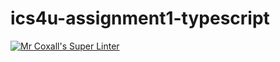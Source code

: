 # ics4u-assignment1-typescript

[![Mr Coxall's Super Linter](https://github.com/noah-mccaskill/ics4u-assignment1-typescript/workflows/Mr%20Coxall's%20Super%20Linter/badge.svg)](https://github.com/noah-mccaskill/ics4u-assignment1-typescript/actions/)
